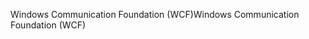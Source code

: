 <span data-ttu-id="1c8e7-101">Windows Communication Foundation (WCF)</span><span class="sxs-lookup"><span data-stu-id="1c8e7-101">Windows Communication Foundation (WCF)</span></span>